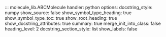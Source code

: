 

::: molecule_lib.ABCMolecule
    handler: python
    options:
        docstring_style: numpy
        show_source: false
        show_symbol_type_heading: true
        show_symbol_type_toc: true
        show_root_heading: true
        show_docstring_attributes: true
        summary: true
        merge_init_into_class: false
        heading_level: 2
        docstring_section_style: list
        show_labels: false
        